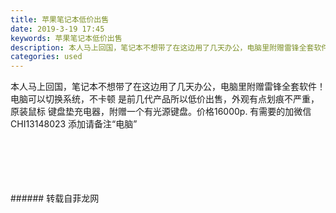 ```yaml
---
title: 苹果笔记本低价出售
date: 2019-3-19 17:45
keywords: 苹果笔记本低价出售
description: 本人马上回国，笔记本不想带了在这边用了几天办公，电脑里附赠雷锋全套软件！电脑可以切换系统，不卡顿是前几代产品所以低价出售，外观有点划痕不严重，原装鼠标键盘垫充电器，附赠一个有光源键盘。价格16000p.有需要的加微信CHI13148023添
categories: used
---
```

<td class="t_f" id="postmessage_3259791">

本人马上回国，笔记本不想带了在这边用了几天办公，电脑里附赠雷锋全套软件！电脑可以切换系统，不卡顿 是前几代产品所以低价出售，外观有点划痕不严重，原装鼠标 键盘垫充电器，附赠一个有光源键盘。价格16000p. 有需要的加微信CHI13148023 添加请备注“电脑”<br/>
<img alt="" border="0" class="zoom" data-cf-modified-7bc8800f14ce56b542817cf3-="" file="http://www.flw.ph/data/appbyme/upload/image/201903/19/Qj26mzeSVZTC.jpg" id="aimg_oJ7He" lazyloadthumb="1" onclick="" onmouseover="" src="http://www.flw.ph/data/appbyme/upload/image/201903/19/Qj26mzeSVZTC.jpg"/><br/>
<br/>
<img alt="" border="0" class="zoom" data-cf-modified-7bc8800f14ce56b542817cf3-="" file="http://www.flw.ph/data/appbyme/upload/image/201903/19/l2yaMuRdJmaE.jpg" id="aimg_lJdy5" lazyloadthumb="1" onclick="" onmouseover="" src="http://www.flw.ph/data/appbyme/upload/image/201903/19/l2yaMuRdJmaE.jpg"/><br/>
<br/>
<img alt="" border="0" class="zoom" data-cf-modified-7bc8800f14ce56b542817cf3-="" file="http://www.flw.ph/data/appbyme/upload/image/201903/19/HXf6GE0kl1kZ.jpg" id="aimg_Qf6x6" lazyloadthumb="1" onclick="" onmouseover="" src="http://www.flw.ph/data/appbyme/upload/image/201903/19/HXf6GE0kl1kZ.jpg"/><br/>
<br/>
<img alt="" border="0" class="zoom" data-cf-modified-7bc8800f14ce56b542817cf3-="" file="http://www.flw.ph/data/appbyme/upload/image/201903/19/Uv3bwhYUb4mN.jpg" id="aimg_VVdOD" lazyloadthumb="1" onclick="" onmouseover="" src="http://www.flw.ph/data/appbyme/upload/image/201903/19/Uv3bwhYUb4mN.jpg"/><br/>
<br/>
<img alt="" border="0" class="zoom" data-cf-modified-7bc8800f14ce56b542817cf3-="" file="http://www.flw.ph/data/appbyme/upload/image/201903/19/RaHB8DmtAa1N.jpg" id="aimg_T2Kib" lazyloadthumb="1" onclick="" onmouseover="" src="http://www.flw.ph/data/appbyme/upload/image/201903/19/RaHB8DmtAa1N.jpg"/><br/>
<br/>
</td>
###### 转载自菲龙网